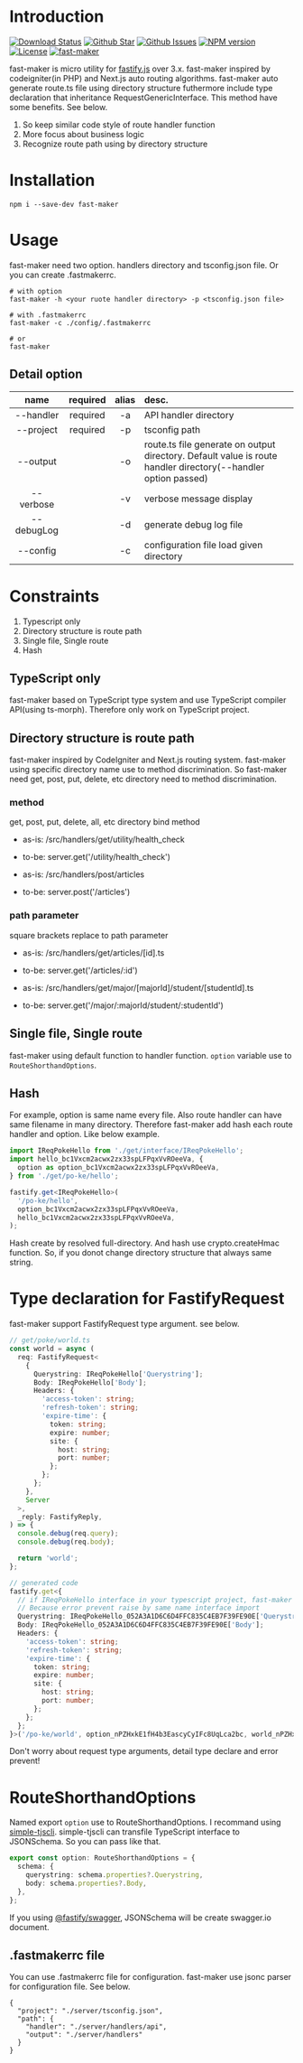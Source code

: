 # Introduction
[![Download Status](https://img.shields.io/npm/dw/fast-maker.svg)](https://npmcharts.com/compare/fast-maker?minimal=true) [![Github Star](https://img.shields.io/github/stars/imjuni/fast-maker.svg?style=popout)](https://github.com/imjuni/fast-maker) [![Github Issues](https://img.shields.io/github/issues-raw/imjuni/fast-maker.svg)](https://github.com/imjuni/fast-maker/issues) [![NPM version](https://img.shields.io/npm/v/fast-maker.svg)](https://www.npmjs.com/package/fast-maker) [![License](https://img.shields.io/npm/l/fast-maker.svg)](https://github.com/imjuni/fast-maker/blob/master/LICENSE) [![fast-maker](https://circleci.com/gh/imjuni/fast-maker.svg?style=shield)](https://app.circleci.com/pipelines/github/imjuni/fast-maker?branch=master)


fast-maker is micro utility for [fastify.js](https://www.fastify.io/) over 3.x. fast-maker inspired by codeigniter(in PHP) and Next.js auto routing algorithms. fast-maker auto generate route.ts file using directory structure futhermore include type declaration that inheritance RequestGenericInterface. This method have some benefits. See below.

1. So keep similar code style of route handler function
1. More focus about business logic
1. Recognize route path using by directory structure

# Installation
```basn
npm i --save-dev fast-maker
```

# Usage
fast-maker need two option. handlers directory and tsconfig.json file. Or you can create .fastmakerrc.

```
# with option
fast-maker -h <your ruote handler directory> -p <tsconfig.json file>

# with .fastmakerrc
fast-maker -c ./config/.fastmakerrc 

# or 
fast-maker
```

## Detail option
| name | required | alias | desc. |
| :-: | :-: | :-: | :- |
| --handler | required | -a | API handler directory |
| --project | required | -p | tsconfig path |
| --output | | -o | route.ts file generate on output directory. Default value is route handler directory(--handler option passed) |
| --verbose | | -v | verbose message display |
| --debugLog | | -d | generate debug log file |
| --config | | -c | configuration file load given directory |

# Constraints
1. Typescript only
1. Directory structure is route path
1. Single file, Single route
1. Hash

## TypeScript only
fast-maker based on TypeScript type system and use TypeScript compiler API(using ts-morph). Therefore only work on TypeScript project.

## Directory structure is route path
fast-maker inspired by CodeIgniter and Next.js routing system. fast-maker using specific directory name use to method discrimination. So fast-maker need get, post, put, delete, etc directory need to method discrimination.

### method
get, post, put, delete, all, etc directory bind method

* as-is: <your project>/src/handlers/get/utility/health_check 
* to-be: server.get('/utility/health_check')

* as-is: <your project>/src/handlers/post/articles
* to-be: server.post('/articles')

### path parameter
square brackets replace to path parameter

* as-is: <your project>/src/handlers/get/articles/[id].ts
* to-be: server.get('/articles/:id')

* as-is: <your project>/src/handlers/get/major/[majorId]/student/[studentId].ts
* to-be: server.get('/major/:majorId/student/:studentId')
    
## Single file, Single route
fast-maker using default function to handler function. `option` variable use to `RouteShorthandOptions`.

## Hash
For example, option is same name every file. Also route handler can have same filename in many directory. Therefore fast-maker add hash each route handler and option. Like below example.

```ts
import IReqPokeHello from './get/interface/IReqPokeHello';
import hello_bc1Vxcm2acwx2zx33spLFPqxVvROeeVa, {
  option as option_bc1Vxcm2acwx2zx33spLFPqxVvROeeVa,
} from './get/po-ke/hello';

fastify.get<IReqPokeHello>(
  '/po-ke/hello',
  option_bc1Vxcm2acwx2zx33spLFPqxVvROeeVa,
  hello_bc1Vxcm2acwx2zx33spLFPqxVvROeeVa,
);
```

Hash create by resolved full-directory. And hash use crypto.createHmac function. So, if you donot change directory structure that always same string.

# Type declaration for FastifyRequest
fast-maker support FastifyRequest type argument. see below.

```ts
// get/poke/world.ts
const world = async (
  req: FastifyRequest<
    {
      Querystring: IReqPokeHello['Querystring'];
      Body: IReqPokeHello['Body'];
      Headers: {
        'access-token': string;
        'refresh-token': string;
        'expire-time': {
          token: string;
          expire: number;
          site: {
            host: string;
            port: number;
          };
        };
      };
    },
    Server
  >,
  _reply: FastifyReply,
) => {
  console.debug(req.query);
  console.debug(req.body);

  return 'world';
};

// generated code
fastify.get<{
  // if IReqPokeHello interface in your typescript project, fast-maker append postfix hash.
  // Because error prevent raise by same name interface import
  Querystring: IReqPokeHello_052A3A1D6C6D4FFC835C4EB7F39FE90E['Querystring'];
  Body: IReqPokeHello_052A3A1D6C6D4FFC835C4EB7F39FE90E['Body'];
  Headers: {
    'access-token': string;
    'refresh-token': string;
    'expire-time': {
      token: string;
      expire: number;
      site: {
        host: string;
        port: number;
      };
    };
  };
}>('/po-ke/world', option_nPZHxkE1fH4b3EascyCyIFc8UqLca2bc, world_nPZHxkE1fH4b3EascyCyIFc8UqLca2bc);
```

Don't worry about request type arguments, detail type declare and error prevent!

# RouteShorthandOptions
Named export `option` use to RouteShorthandOptions. I recommand using [simple-tjscli](https://www.npmjs.com/package/simple-tjscli). simple-tjscli can transfile TypeScript interface to JSONSchema. So you can pass like that.

```ts
export const option: RouteShorthandOptions = {
  schema: {
    querystring: schema.properties?.Querystring,
    body: schema.properties?.Body,
  },
};
```

If you using [@fastify/swagger](https://www.npmjs.com/package/@fastify/swagger), JSONSchema will be create swagger.io document.

## .fastmakerrc file
You can use .fastmakerrc file for configuration. fast-maker use jsonc parser for configuration file. See below.

```jsonc
{
  "project": "./server/tsconfig.json",
  "path": {
    "handler": "./server/handlers/api",
    "output": "./server/handlers"
  }
}
```
